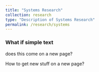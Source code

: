 ```yaml
---
title: "Systems Research"
collection: research
type: "Description of Systems Research"
permalink: /research/systems
---
```


### What if simple text
does this come on a new page?

How to get new stuff on a new page?
